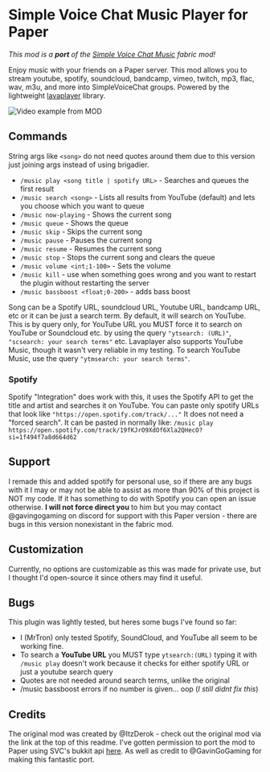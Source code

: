 # Simple Voice Chat Music Player for Paper

_This mod is a **port** of the [Simple Voice Chat Music](https://modrinth.com/mod/simple-voice-chat-music) fabric mod!_

Enjoy music with your friends on a Paper server. This mod allows you to stream youtube, spotify, soundcloud, bandcamp, vimeo, twitch, mp3, flac, wav, m3u, and more into SimpleVoiceChat groups.
Powered by the lightweight [lavaplayer](https://github.com/lavalink-devs/lavaplayer) library.

![Video example from MOD](https://github.com/ItzDerock/simplevoicechat-music/assets/14848722/c974d7a7-26a7-44b9-9c8a-b6d6722a8582)

## Commands

String args like `<song>` do not need quotes around them due to this version just joining args instead of using brigadier.

- `/music play <song title | spotify URL>` - Searches and queues the first result
- `/music search <song>` - Lists all results from YouTube (default) and lets you choose which you want to queue
- `/music now-playing` - Shows the current song
- `/music queue` - Shows the queue
- `/music skip` - Skips the current song
- `/music pause` - Pauses the current song
- `/music resume` - Resumes the current song
- `/music stop` - Stops the current song and clears the queue
- `/music volume <int;1-100>` - Sets the volume
- `/music kill` - use when something goes wrong and you want to restart the plugin without restarting the server
- `/music bassboost <float;0-200>` - adds bass boost

Song can be a Spotify URL, soundcloud URL, Youtube URL, bandcamp URL, etc or it can be just a search term. By default, it will search on YouTube. This is by query only, for YouTube URL you MUST force it to search on YouTube or Soundcloud etc. by using the query `"ytsearch: (URL)"`, `"scsearch: your search terms"` etc. Lavaplayer also supports YouTube Music, though it wasn't very reliable in my testing. To search YouTube Music, use the query `"ytmsearch: your search terms"`.

### Spotify
Spotify "Integration" does work with this, it uses the Spotify API to get the title and artist and searches it on YouTube. You can paste only spotify URLs that look like `"https://open.spotify.com/track/..."` It does not need a "forced search". It can be pasted in normally like: `/music play https://open.spotify.com/track/19fKJrO9XdOf6Xla2QHecO?si=1f494f7a8d664d62`
## Support
I remade this and added spotify for personal use, so if there are any bugs with it I may or may not be able to assist as more than 90% of this project is NOT my code.
If it has something to do with Spotify you can open an issue otherwise. **I will not force direct you** to him but you may contact @gavingogaming on discord for support with this Paper version - there are bugs in this version nonexistant in the fabric mod.

## Customization

Currently, no options are customizable as this was made for private use, but I thought I'd open-source it since others may find it useful.

## Bugs

This plugin was lightly tested, but heres some bugs I've found so far:
- I (MrTron) only tested Spotify, SoundCloud, and YouTube all seem to be working fine.
- To search a **YouTube URL** you MUST type `ytsearch:(URL)` typing it with `/music play` doesn't work because it checks for either spotify URL or just a youtube search query
- Quotes are not needed around search terms, unlike the original
- /music bassboost errors if no number is given... oop (*I still didnt fix this*)

## Credits

The original mod was created by @ItzDerok - check out the original mod via the link at the top of this readme. I've gotten permission to port the mod to Paper using SVC's bukkit api [here](https://github.com/ItzDerock/simplevoicechat-music/issues/7). As well as credit to @GavinGoGaming for making this fantastic port. 

